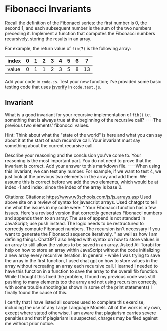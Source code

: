 # Fibonacci Invariants

Recall the definition of the Fibonacci series: the first number is 0, the second
1, and each subsequent number is the sum of the two numbers preceding it.
Implement a function that computes the Fibonacci numbers recursively, storing
the results in an array.

For example, the return value of `fib(7)` is the following array:

| index |  0  |  1  |  2  |  3  |  4  |  5  |  6  |  7  |
| ----- | --- | --- | --- | --- | --- | --- | --- | --- |
| value |  0  |  1  |  1  |  2  |  3  |  5  |  8  |  13 |

Add your code in `code.js`. Test your new function; I've provided some basic
testing code that uses [jsverify](https://jsverify.github.io/) in
`code.test.js`.

## Invariant

What is a good invariant for your recursive implementation of `fib()`
i.e. something that is always true at the beginning of the recursive call?
----The previous two elements' fibonocci values.

Hint: Think about what the "state of the world" is here and what you can say
about it at the start of each recursive call. Your invariant must say something
about the current recursive call.

Describe your reasoning and the conclusion you've come to. Your reasoning is the
most important part. You do not need to prove that the invariant is correct. Add
your answer to this markdown file.
----When using this invariant, we can test any number. For example, if we want to test 4, we just look at the previous two elements in the array and add them. We assume this is correct before we add the two elements, which would be at index -1 and index, since the index of the array is base 0.

Citations:
Citations: 
https://www.w3schools.com/js/js_arrays.asp Used above site on a review of syntax for javascript arrays. 
Used chatgpt to tell me what the issues in my code were: " Your Fibonacci function has a few issues. Here's a revised version that correctly generates Fibonacci numbers and appends them to an array:
The use of append is not standard in JavaScript; use push instead. The logic needs to be restructured to correctly compute Fibonacci numbers. The recursion isn't necessary if you want to generate the Fibonacci sequence iteratively. " as well as how I am defining things. 
ChatGPT also helped with syntax on how to store values in an array to still allow the values to be saved in an array. 
Asked Ali Torabi for help on how to store an array within JavaScript without the code initializing a new array every recursive iteration.
In general - while I was trying to save the array in the first function, I used chat gpt on how to store values in the array without recreating an array each recursive call. I learned I needed to have this function in a function to save the array to the overall fib function. While I thought this fixed the problem, I found my previous code was still pushing to many elements too the array and not using recursion correctly, with some trouble shooting(as shown in some of the print statements) I finally found the cause of this.

I certify that I have listed all sources used to complete this exercise, including the use of any Large Language Models. All of the work is my own, except where stated otherwise. I am aware that plagiarism carries severe penalties and that if plagiarism is suspected, charges may be filed against me without prior notice.

